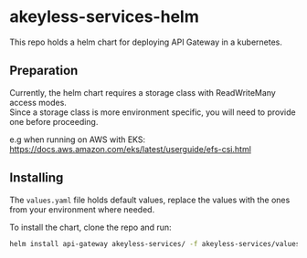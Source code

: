 # akeyless-services-helm

This repo holds a helm chart for deploying API Gateway in a kubernetes.  

## Preparation

Currently, the helm chart requires a storage class with ReadWriteMany access modes.  
Since a storage class is more environment specific, you will need to provide one before proceeding.  

e.g when running on AWS with EKS:
https://docs.aws.amazon.com/eks/latest/userguide/efs-csi.html

## Installing

The `values.yaml` file holds default values, replace the values with the ones from your environment where needed.  

To install the chart, clone the repo and run:
```bash
helm install api-gateway akeyless-services/ -f akeyless-services/values.yaml
``` 